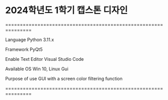 # 2024학년도 1학기 캡스톤 디자인

===============================================================

Language            Python 3.11.x

Framework           PyQt5

Enable Text Editor  Visual Studio Code

Available OS        Win 10, Linux Gui

Purpose of use      GUI with a screen color filtering function

===============================================================
